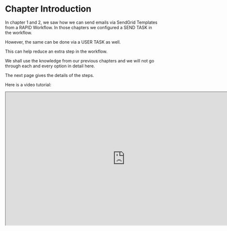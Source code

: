 # Chapter Introduction

In chapter 1 and 2, we saw how we can send emails via SendGrid Templates from a RAPID Workflow. In those chapters we configured a SEND TASK in the workflow.

However, the same can be done via a USER TASK as well.   
  
This can help reduce an extra step in the workflow.

We shall use the knowledge from our previous chapters and we will not go through each and every option in detail here.

The next page gives the details of the steps.

Here is a video tutorial:

<iframe allowfullscreen="allowfullscreen" height="440" src="https://www.youtube.com/embed/qIb5tRAEr-I" width="785"></iframe>
